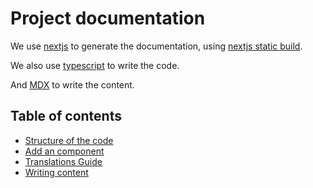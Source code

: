 # Project documentation

We use [nextjs](https://nextjs.org/) to generate the documentation, using [nextjs static build](https://nextjs.org/docs/app/building-your-application/deploying/static-exports).

We also use [typescript](https://www.typescriptlang.org/) to write the code.

And [MDX](https://mdxjs.com/) to write the content.

## Table of contents

- [Structure of the code](./code.md)
- [Add an component](./add-component.md)
- [Translations Guide](./translations.md)
- [Writing content](./writing-content.md)
